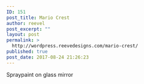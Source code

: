 ```yaml
---
ID: 151
post_title: Mario Crest
author: reevel
post_excerpt: ""
layout: post
permalink: >
  http://wordpress.reevedesigns.com/mario-crest/
published: true
post_date: 2017-08-24 21:26:23
---
```

Spraypaint on glass mirror